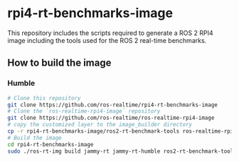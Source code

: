 # rpi4-rt-benchmarks-image

This repository includes the scripts required to generate a
ROS 2 RPI4 image including the tools used for the ROS 2 real-time benchmarks.

## How to build the image

### Humble

```bash
# Clone this repository
git clone https://github.com/ros-realtime/rpi4-rt-benchmarks-image
# Clone the `ros-realtime-rpi4-image` repository
git clone https://github.com/ros-realtime/ros-realtime-rpi4-image
# copy the customized layer to the image_builder directory
cp -r rpi4-rt-benchmarks-image/ros2-rt-benchmark-tools ros-realtime-rpi4-image/image_builder/data
# Build the image
cd rpi4-rt-benchmarks-image
sudo ./ros-rt-img build jammy-rt jammy-rt-humble ros2-rt-benchmark-tools
```